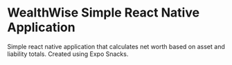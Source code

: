 # WealthWise Simple React Native Application
Simple react native application that calculates net worth based on asset and liability totals. Created using Expo Snacks.